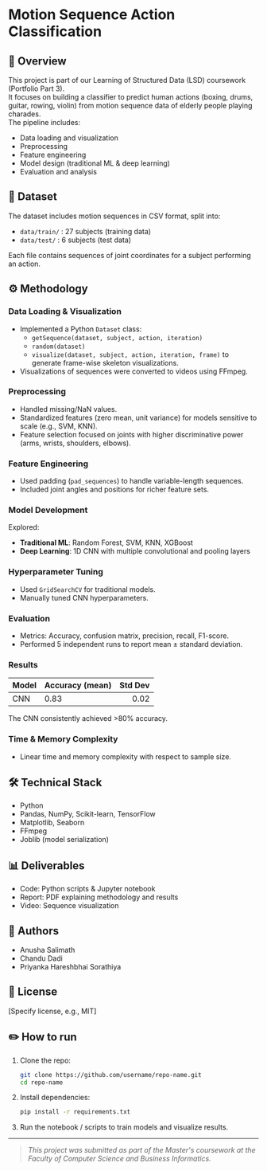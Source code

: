 # Motion Sequence Action Classification

## 📌 Overview
This project is part of our Learning of Structured Data (LSD) coursework (Portfolio Part 3).  
It focuses on building a classifier to predict human actions (boxing, drums, guitar, rowing, violin) from motion sequence data of elderly people playing charades.  
The pipeline includes:
- Data loading and visualization
- Preprocessing
- Feature engineering
- Model design (traditional ML & deep learning)
- Evaluation and analysis

## 📂 Dataset
The dataset includes motion sequences in CSV format, split into:
- `data/train/` : 27 subjects (training data)
- `data/test/` : 6 subjects (test data)

Each file contains sequences of joint coordinates for a subject performing an action.

## ⚙️ Methodology

### Data Loading & Visualization
- Implemented a Python `Dataset` class:
  - `getSequence(dataset, subject, action, iteration)`  
  - `random(dataset)`
  - `visualize(dataset, subject, action, iteration, frame)` to generate frame-wise skeleton visualizations.
- Visualizations of sequences were converted to videos using FFmpeg.

### Preprocessing
- Handled missing/NaN values.
- Standardized features (zero mean, unit variance) for models sensitive to scale (e.g., SVM, KNN).
- Feature selection focused on joints with higher discriminative power (arms, wrists, shoulders, elbows).

### Feature Engineering
- Used padding (`pad_sequences`) to handle variable-length sequences.
- Included joint angles and positions for richer feature sets.

### Model Development
Explored:
- **Traditional ML**: Random Forest, SVM, KNN, XGBoost
- **Deep Learning**: 1D CNN with multiple convolutional and pooling layers

### Hyperparameter Tuning
- Used `GridSearchCV` for traditional models.
- Manually tuned CNN hyperparameters.

### Evaluation
- Metrics: Accuracy, confusion matrix, precision, recall, F1-score.
- Performed 5 independent runs to report mean ± standard deviation.

### Results
| Model | Accuracy (mean) | Std Dev |
|------|-----------------|--------:|
| CNN  |       0.83      |   0.02  |

The CNN consistently achieved >80% accuracy.

### Time & Memory Complexity
- Linear time and memory complexity with respect to sample size.

## 🛠️ Technical Stack
- Python
- Pandas, NumPy, Scikit-learn, TensorFlow
- Matplotlib, Seaborn
- FFmpeg
- Joblib (model serialization)

## 📊 Deliverables
- Code: Python scripts & Jupyter notebook
- Report: PDF explaining methodology and results
- Video: Sequence visualization

## 👥 Authors
- Anusha Salimath
- Chandu Dadi
- Priyanka Hareshbhai Sorathiya

## 📄 License
[Specify license, e.g., MIT]

## ✏️ How to run
1. Clone the repo:
    ```bash
    git clone https://github.com/username/repo-name.git
    cd repo-name
    ```
2. Install dependencies:
    ```bash
    pip install -r requirements.txt
    ```
3. Run the notebook / scripts to train models and visualize results.

---

> *This project was submitted as part of the Master's coursework at the Faculty of Computer Science and Business Informatics.*

